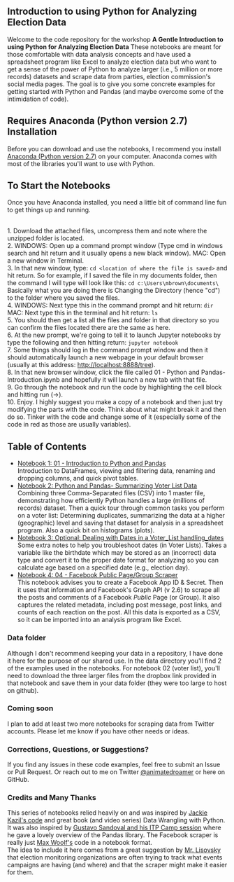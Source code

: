 ## Introduction to using Python for Analyzing Election Data

Welcome to the code repository for the workshop **A Gentle Introduction to using Python for Analyzing Election Data** These notebooks are meant for those comfortable with data analysis concepts and have used a spreadsheet program like Excel to analyze election data but who want to get a sense of the power of Python to analyze larger (i.e., 5 million or more records) datasets and scrape data from parties, election commission's social media pages. The goal is to give you some concrete examples for getting started with Python and Pandas (and maybe overcome some of the intimidation of code).

## Requires Anaconda (Python version 2.7) Installation   
Before you can download and use the notebooks, I recommend you install <a href="https://www.continuum.io/downloads">Anaconda (Python version 2.7)</a> on your computer. Anaconda comes with most of the libraries you'll want to use with Python.

## To Start the Notebooks
Once you have Anaconda installed, you need a little bit of command line fun to get things up and running.

<br>1. Download the attached files, uncompress them and note where the unzipped folder is located.
<br> 2.
WINDOWS: Open up a command prompt window (Type cmd in windows search and hit return and it usually opens a new black window).
MAC: Open a new window in Terminal.
<br> 3. In that new window, type: ``cd <location of where the file is saved>`` and hit return. So for example, if I saved the file in my documents folder, then the command I will type will look like this:
``cd c:\Users\mbrown\documents\``
Basically what you are doing there is Changing the Directory (hence "cd") to the folder where you saved the files.
<br> 4. WINDOWS: Next type this in the command prompt and hit return: ``dir``
MAC: Next type this in the terminal and hit return: ``ls``
<br> 5. You should then get a list all the files and folder in that directory so you can confirm the files located there are the same as here.
<br> 6. At the new prompt, we're going to tell it to launch Jupyter notebooks by type the following and then hitting return: ``jupyter notebook``
<br> 7. Some things should log in the command prompt window and then it should automatically launch a new webpage in your default browser (usually at this address: <a href="http://localhost:8888/tree"> http://localhost:8888/tree</a>).
<br> 8. In that new browser window, click the file called 01 - Python and Pandas-Introduction.ipynb and hopefully it will launch a new tab with that file.
<br> 9. Go through the notebook and run the code by highlighting the cell block and hitting run (->).
<br> 10. Enjoy. I highly suggest you make a copy of a notebook and then just try modifying the parts with the code. Think about what might break it and then do so. Tinker with the code and change some of it (especially some of the code in red as those are usually variables).

## Table of Contents

* [Notebook 1: 01 - Introduction to Python and Pandas](https://github.com/msbrown/Election_Data_Analysis_w_Python/blob/master/01%20-%20Python%20and%20Pandas-Introduction.ipynb)
 <br> Introduction to DataFrames, viewing and filtering data, renaming and dropping columns, and quick pivot tables.
* [Notebook 2: Python and Pandas- Summarizing Voter List Data](https://github.com/msbrown/Election_Data_Analysis_w_Python/blob/master/02%20-%20Python%20and%20Pandas-Summarizing%20Voter%20List%20Data_v1.7.ipynb)
 <br> Combining three Comma-Separated files (CSV) into 1 master file, demonstrating how efficiently Python handles a large (millions of records) dataset. Then a quick tour through common tasks you perform on a voter list: Determining duplicates, summarizing the data at a higher (geographic) level and saving that dataset for analysis in a spreadsheet program. Also a quick bit on histograms (plots).
* [Notebook 3: Optional: Dealing with Dates in a Voter_List handling_dates](https://github.com/msbrown/Election_Data_Analysis_w_Python/blob/master/03%20-%20Extra-Voter_List--handling_dates.ipynb)
  <br> Some extra notes to help you troubleshoot dates (in Voter Lists). Takes a variable like the birthdate which may be stored as an (incorrect) data type and convert it to the proper date format for analyzing so you can calculate age based on a specified date (e.g., election day).
* [Notebook 4: 04 - Facebook Public Page/Group Scraper](https://github.com/msbrown/Election_Data_Analysis_w_Python/blob/master/04%20-%20Facebook_scraper_v4.ipynb)
  <br> This notebook advises you to create a Facebook App ID & Secret. Then it uses that information and Facebook's Graph API (v 2.6) to scrape all the posts and comments of a Facebook *Public* Page (or Group). It also captures the related metadata, including post message, post links, and counts of each reaction on the post. All this data is exported as a CSV, so it can be imported into an analysis program like Excel.

### Data folder

  Although I don't recommend keeping your data in a repository, I have done it here for the purpose of our shared use. In the data directory you'll find 2 of the examples used in the notebooks. For notebook 02 (voter list), you'll need to download the three larger files from the dropbox link provided in that notebook and save them in your data folder (they were too large to host on github).

### Coming soon
I plan to add at least two more notebooks for scraping data from Twitter accounts. Please let me know if you have other needs or ideas.

### Corrections, Questions, or Suggestions?
If you find any issues in these code examples, feel free to submit an Issue or Pull Request. Or reach out to me on Twitter <a href="https://twitter.com/animatedroamer">@animatedroamer</a> or here on GitHub.

### Credits and Many Thanks
This series of notebooks relied heavily on and was inspired by  <a href="https://github.com/jackiekazil/data-wrangling">Jackie Kazil's code</a> and great book (and video series) Data Wrangling with Python. It was also inspired by <a href="https://github.com/GusSand/itp_talk_2016">Gustavo Sandoval and his ITP Camp session</a> where he gave a lovely overview of the Pandas library.  The Facebook scraper is really just <a href="https://github.com/minimaxir/facebook-page-post-scraper">Max Woolf's</a> code in a notebook format.
<br>The idea to include it here comes from a great suggestion by <a href="https://github.com/lisoffsky">Mr. Lisovsky</a> that election monitoring organizations are often trying to track what events campaigns are having (and where) and that the scraper might make it easier for them.
